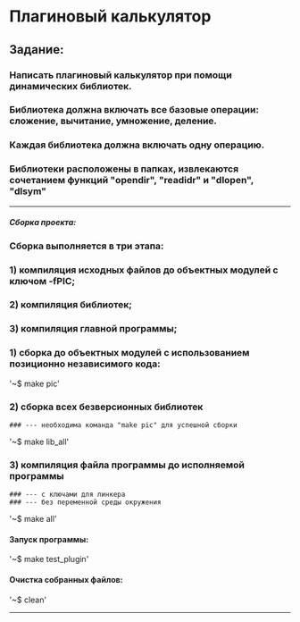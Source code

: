 # Плагиновый калькулятор
## Задание:
### Написать плагиновый калькулятор при помощи динамических библиотек.
### Библиотека должна включать все базовые операции: сложение, вычитание, умножение, деление.
### Каждая библиотека должна включать одну операцию.
### Библиотеки расположены в папках, извлекаются сочетанием функций "opendir", "readidr" и "dlopen", "dlsym"
____

##### Сборка проекта:

### Сборка выполняется в три этапа: 

### 1) компиляция исходных файлов до объектных модулей с ключом -fPIC;

### 2) компиляция библиотек;

### 3) компиляция главной программы;

### 1) сборка до объектных модулей с использованием позиционно независимого кода:

'~$ make pic'

### 2) сборка всех безверсионных библиотек

	### --- необходима команда "make pic" для успешной сборки

'~$ make lib_all'

### 3) компиляция файла программы до исполняемой программы 

	### --- с ключами для линкера
	### --- без переменной среды окружения

'~$ make all'

#### Запуск программы:

'~$ make test_plugin'

#### Очистка собранных файлов:

'~$ clean'
____
